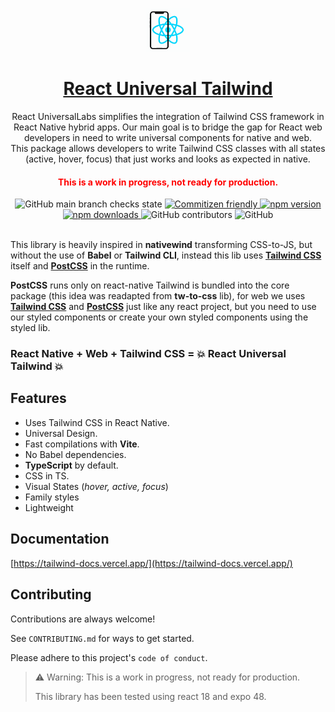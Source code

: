 <div align="center">
  <p align="center">
    <a href="https://tailwind-docs.vercel.app/" target="_blank">
      <img src="./assets/react-universal-tailwind-logo.png" alt="React Universal Tailwind Logo" width="70" height="70">
      <h1 align="center" style="color:red;">React Universal Tailwind</h1>
    </a>
      <p>React UniversalLabs simplifies the integration of Tailwind CSS framework in React Native hybrid apps. Our main goal is to bridge the gap for React web developers in need to write universal components for native and web. <br/> 
      This package allows developers to write Tailwind CSS classes with all states (active, hover, focus) that just works and looks as expected in native.</p>
      <h4 align="center" style="color:red;">This is a work in progress, not ready for production.</h4>
  </p>
  <img alt="GitHub main branch checks state" src="https://img.shields.io/github/checks-status/react-universal/tailwind/main">
  <a href="http://commitizen.github.io/cz-cli/" target="_blank">
    <img alt="Commitizen friendly" src="https://img.shields.io/badge/commitizen-friendly-brightgreen.svg">
  </a>
  <a href="https://www.npmjs.com/package/@universal-labs/primitives" target="_blank">
    <img alt="npm version" src="https://img.shields.io/npm/v/@universal-labs/primitives">
    <img alt="npm downloads" src="https://img.shields.io/npm/dt/@universal-labs/primitives">
  </a>
  <img alt="GitHub contributors" src="https://img.shields.io/github/contributors/react-universal/tailwind">
  <img alt="GitHub" src="https://img.shields.io/github/license/react-universal/tailwind">
</div>
<br />

This library is heavily inspired in **nativewind** transforming CSS-to-JS, but without the use of **Babel** or **Tailwind CLI**, instead this lib uses **[Tailwind CSS](https://tailwindcss.com/)** itself and **[PostCSS](https://postcss.org/)** in the runtime. 

**PostCSS** runs only on react-native Tailwind is bundled into the core package (this idea was readapted from **tw-to-css** lib), for web we uses **[Tailwind CSS](https://tailwindcss.com/)** and **[PostCSS](https://postcss.org/)** just like any react project, but you need to use our styled components or create your own styled components using the styled lib.

### React Native + Web + Tailwind CSS = 💥 React Universal Tailwind 💥

## Features

- Uses Tailwind CSS in React Native.
- Universal Design.
- Fast compilations with **Vite**.
- No Babel dependencies.
- **TypeScript** by default.
- CSS in TS.
- Visual States (*hover, active, focus*)
- Family styles
- Lightweight


## Documentation

[https://tailwind-docs.vercel.app/](https://tailwind-docs.vercel.app/)


## Contributing

Contributions are always welcome!

See `CONTRIBUTING.md` for ways to get started.

Please adhere to this project's `code of conduct`.


> ⚠ Warning: This is a work in progress, not ready for production.
>
> This library has been tested using react 18 and expo 48.

